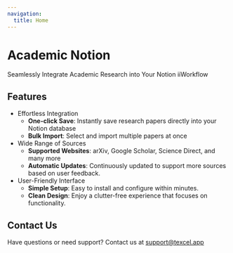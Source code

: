 ```yaml
---
navigation:
  title: Home
---
```


# Academic Notion

Seamlessly Integrate Academic Research into Your Notion iiWorkflow

## Features

- Effortless Integration
  * **One-click Save**: Instantly save research papers directly into your Notion database
  * **Bulk Import**: Select and import multiple papers at once
- Wide Range of Sources
  * **Supported Websites**: arXiv, Google Scholar, Science Direct, and many more
  * **Automatic Updates**: Continuously updated to support more sources based on user feedback.
- User-Friendly Interface
  * **Simple Setup**: Easy to install and configure within minutes.
  * **Clean Design**: Enjoy a clutter-free experience that focuses on functionality.

## Contact Us
Have questions or need support? Contact us at support@texcel.app
